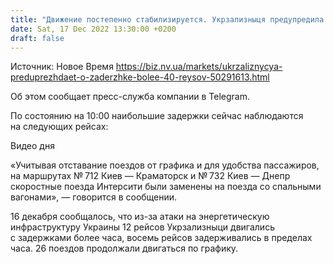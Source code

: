 ```yaml
---
title: "Движение постепенно стабилизируется. Укрзализныця предупредила о задержке более 40 рейсов"
date: Sat, 17 Dec 2022 13:30:00 +0200
draft: false
---
```

Источник: Новое Время https://biz.nv.ua/markets/ukrzaliznycya-preduprezhdaet-o-zaderzhke-bolee-40-reysov-50291613.html


Об этом сообщает пресс-служба компании в Telegram.

По состоянию на 10:00 наибольшие задержки сейчас наблюдаются на следующих рейсах:

 Видео дня   

«Учитывая отставание поездов от графика и для удобства пассажиров, на маршрутах № 712 Киев — Краматорск и № 732 Киев — Днепр скоростные поезда Интерсити были заменены на поезда со спальными вагонами», — говорится в сообщении.

16 декабря сообщалось, что из-за атаки на энергетическую инфраструктуру Украины 12 рейсов Укрзализныци двигались с задержками более часа, восемь рейсов задерживались в пределах часа. 26 поездов продолжали двигаться по графику.
